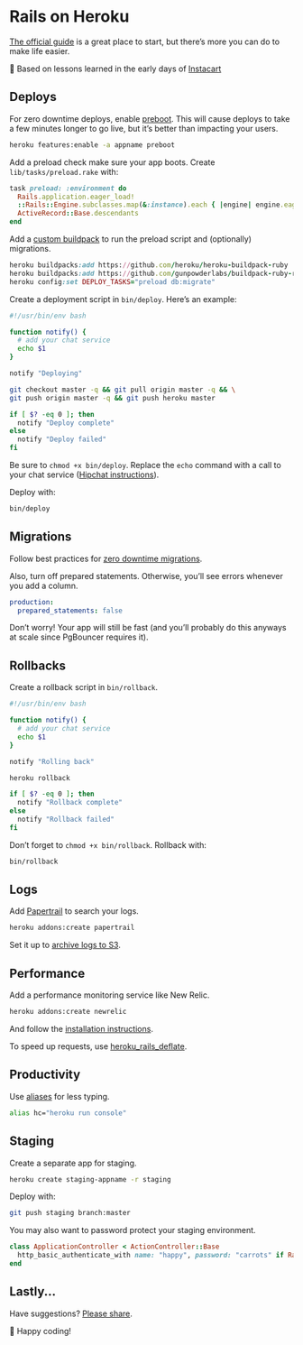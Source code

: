 # Rails on Heroku

[The official guide](https://devcenter.heroku.com/articles/getting-started-with-rails4) is a great place to start, but there’s more you can do to make life easier.

:tangerine: Based on lessons learned in the early days of [Instacart](https://www.instacart.com/)

## Deploys

For zero downtime deploys, enable [preboot](https://devcenter.heroku.com/articles/preboot). This will cause deploys to take a few minutes longer to go live, but it’s better than impacting your users.

```sh
heroku features:enable -a appname preboot
```

Add a preload check make sure your app boots. Create `lib/tasks/preload.rake` with:

```ruby
task preload: :environment do
  Rails.application.eager_load!
  ::Rails::Engine.subclasses.map(&:instance).each { |engine| engine.eager_load! }
  ActiveRecord::Base.descendants
end
```

Add a [custom buildpack](https://github.com/gunpowderlabs/buildpack-ruby-rake-deploy-tasks) to run the preload script and (optionally) migrations.

```ruby
heroku buildpacks:add https://github.com/heroku/heroku-buildpack-ruby
heroku buildpacks:add https://github.com/gunpowderlabs/buildpack-ruby-rake-deploy-tasks
heroku config:set DEPLOY_TASKS="preload db:migrate"
```

Create a deployment script in `bin/deploy`. Here’s an example:

```sh
#!/usr/bin/env bash

function notify() {
  # add your chat service
  echo $1
}

notify "Deploying"

git checkout master -q && git pull origin master -q && \
git push origin master -q && git push heroku master

if [ $? -eq 0 ]; then
  notify "Deploy complete"
else
  notify "Deploy failed"
fi
```

Be sure to `chmod +x bin/deploy`. Replace the `echo` command with a call to your chat service ([Hipchat instructions](https://github.com/hipchat/hipchat-cli)).

Deploy with:

```sh
bin/deploy
```

## Migrations

Follow best practices for [zero downtime migrations](https://github.com/ankane/shorts/blob/master/Zero-Downtime-Migrations.md).

Also, turn off prepared statements. Otherwise, you’ll see errors whenever you add a column.

```yml
production:
  prepared_statements: false
```

Don’t worry! Your app will still be fast (and you’ll probably do this anyways at scale since PgBouncer requires it).

## Rollbacks

Create a rollback script in `bin/rollback`.

```sh
#!/usr/bin/env bash

function notify() {
  # add your chat service
  echo $1
}

notify "Rolling back"

heroku rollback

if [ $? -eq 0 ]; then
  notify "Rollback complete"
else
  notify "Rollback failed"
fi
```

Don’t forget to `chmod +x bin/rollback`. Rollback with:

```sh
bin/rollback
```

## Logs

Add [Papertrail](https://papertrailapp.com/) to search your logs.

```sh
heroku addons:create papertrail
```

Set it up to [archive logs to S3](http://help.papertrailapp.com/kb/how-it-works/permanent-log-archives/).

## Performance

Add a performance monitoring service like New Relic.

```sh
heroku addons:create newrelic
```

And follow the [installation instructions](https://devcenter.heroku.com/articles/newrelic#ruby-installation-and-configuration).

To speed up requests, use [heroku_rails_deflate](https://github.com/mattolson/heroku_rails_deflate).

## Productivity

Use [aliases](https://www.digitalocean.com/community/tutorials/an-introduction-to-useful-bash-aliases-and-functions) for less typing.

```sh
alias hc="heroku run console"
```

## Staging

Create a separate app for staging.

```sh
heroku create staging-appname -r staging
```

Deploy with:

```sh
git push staging branch:master
```

You may also want to password protect your staging environment.

```ruby
class ApplicationController < ActionController::Base
  http_basic_authenticate_with name: "happy", password: "carrots" if Rails.env.staging?
end
```

## Lastly...

Have suggestions? [Please share](https://github.com/ankane/shorts/issues/new).

:hatched_chick: Happy coding!
